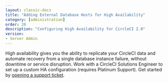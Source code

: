 ```yaml
---
layout: classic-docs
title: "Adding External Database Hosts for High Availability"
category: [administration]
order: 20
description: "Configuring High Availability for CircleCI 2.0"
version:
- Server Admin
---
```


High availability gives you the ability to replicate your CircleCI data and automate recovery from a single database instance failure, without downtime or service disruption. Work with a CircleCI Solutions Engineer to set up a custom HA configuration (requires Platinum Support). Get started by [opening a support ticket](https://support.circleci.com/hc/en-us/requests/new).

<!---

This document describes how to to set up a highly available CircleCI 2.0 installation in the following sections:

* TOC
{:toc}

## Prerequisites

Before you configure an existing CircleCI installation for high availability, you must update your license by contacting our account team or by [opening a support ticket](https://support.circleci.com/hc/en-us/requests/new). Configuring an existing CircleCI installation for HA without updating the license through the CircleCI customer success team is **not** supported.

The steps in this document also assume that you have an existing clustered Terraform installation of CircleCI 2.0 on AWS—see [Installing CircleCI 2.0 on Amazon Web Services with Terraform]({{ site.baseurl }}/2.0/aws) for more information. To configure your existing CircleCI 2.0 installation for high availability, you must export the databases currently in use on the Services machine to new AWS instances. This procedure uses three instances for the MongoDB replica set and a new AWS Auto Scaling group for PostgreSQL.

## MongoDB instance requirements

CircleCI supports MongoDB version 3.2.x (currently 3.2.11) and uses WiredTiger 3.2 as the backend storage engine. Consider the following when setting up your external database hosts:
- To maximize performance, use hosts with more memory for MongoDB. Ideally size server RAM to fit all data and indexes that will be accessed regularly. The AWS R3 series is a good option for high memory within the AWS fleet.
- Use mounted EBS volumes for MongoDB data, for example, provision IOPs volumes at 10k-20k IOPs adjusted for your individual load. Configure each host the same way regardless of whether it is initially the primary or a secondary to avoid degradation when roles change.
- Consider using TLS for all communication with MongoDB, for example, between clients and MongoDB and between members of the MongoDB replica set. It is also possible to use an internally generated CA to create certificates and to deploy the root certificate to all clients and MongoDB instances.

Following is a template for the configuration on each host in the replica set:

```
storage:
  dbPath: /mongo/data
  journal:
    enabled: true

systemLog:
  destination: file
  logAppend: true
  path: /mongo/logs/mongod.log
  logRotate: reopen
  timeStampFormat: iso8601-utc

replication:
  replSetName: <a string of your choosing>

security:
  authorization: enabled
  clusterAuthMode: x509

net:
  ssl:
    mode: requireSSL
    PEMKeyFile: /etc/mongodb/<cert name>.pem
    clusterFile: /etc/mongodb/<cert name>.pem
    CAFile: /etc/mongodb/<ca cert name>.pem
    allowConnectionsWithoutCertificates: true
```

**Note:** The members of the replica set authenticate using the client certificates. CircleCI connects to MongoDB using password authentication over an encrypted connection.

### Setting up the MongoDB hosts

If you are brand new to MongoDB, see the [MongoDB on the AWS Cloud](https://docs.aws.amazon.com/quickstart/latest/mongodb/welcome.html) documentation which includes a ready to deploy CloudFormation configuration for you to use.

1. Write the respective `.pem` SSL certificate file from above to each host in the location used in your configuration.
2. Add all three hosts to DNS.
3. On the host which will become the initial PRIMARY do the following:
    * Comment out the SSL, auth, and replication sections in the configuration and restart.
    * Start the client by typing the mongo command followed by the use admin command.
4. Create a siteUserAdmin account to manage users according to the following example:
    ```
    db.createUser({ user: "siteUserAdmin", pwd: '',
                    roles: [ { role: "userAdminAnyDatabase", db: "admin" } ] })
    ```
5.	Create a circle-admin account to manage the databases as follows:
    ```
    db.createUser({ user: 'circle-admin', pwd: '',
                    roles: [{ role: 'root', db: 'admin' }, { role: 'dbAdmin', db: 'admin' }] })
    ```
    * Exit the client, uncomment the configuration, and restart.
    * Reconnect to client as circle-admin and run the rs.initiate() command.

    **Note:** If you are using AWS and the first hostname resolves to something that is AWS-internal and your PRIMARY adopts that as its name, you must rename your host before extending the replica set by following the instructions [Change All Hostnames in a Replica Set](https://docs.mongodb.com/v3.2/tutorial/change-hostnames-in-a-replica-set/#change-all-hostnames-at-the-same-time) article.

6. To add the remaining two hosts to the replica set, issue the following commands:
    ```
    rs.add('<second hostname>')
    rs.add('<third hostname>')
    ```
    The MongoDB replica set is ready for use with CircleCI.

7. Create a CircleCI user for the actual application, which can be created with:
    ```
    db.createUser({ user: "circle", pwd: '',
                    roles: [ { role: "readWrite", db: "circle_ghe" },
                             { role: "readWrite", db: "build_state_dev_ghe" },
                             { role: "readWrite", db: "containers_dev_ghe" } ] })
    ```

## Setting up PostgreSQL Hosts

It is best practice to set up PostgreSQL 9.5 or later using Amazon Relational Database Service (Amazon RDS) with multi Availability Zone (multi-AZ) mode for automated backups and failover. Refer to the [Amazon RDS Multi-AZ Deployments](https://aws.amazon.com/rds/details/multi-az/) documentation for details.

Eight databases are required for 2.0 services:

* `circle`, with extensions `pgcrypto` and `uuid-ossp` enabled
* `conductor_production`, with extension `uuid-ossp` enabled
* `contexts_service_production`, with extension `uuid-ossp` enabled
* `cron_service_production`, with extension `uuid-ossp` enabled
* `domain`, with extension `uuid-ossp` enabled
* `federations`, with extension `uuid-ossp` enabled
* `permissions`, with extension `uuid-ossp` enabled
* `vms`, with extension `uuid-ossp` enabled

## Exporting existing databases

**Note:** You do not need to export any existing databases if you are creating a fresh HA install. These steps can be skipped.

**Note:** This process will require downtime. Please schedule an outage window with CircleCI users.

1. Log in to the Replicated console located at https://<YOUR_CIRCLE_URL>:8800/dashboard and select Stop to shut down the CircleCI application.
2. SSH in to the Services machine and switch to the `root` user with the `sudo su` command.
3. Confirm that all MongoDB and PostgreSQL containers have stopped by listing all running containers with the `docker ps` command.
4. Download and run the export script using the commands below. The duration of the export operation depends on the amount of stored data.
     ```shell
     wget https://s3.amazonaws.com/release-team/scripts/circle-database-export-2.0
     chmod +x circle-database-export-2.0
     ./circle-database-export-2.0
     ```
     Both the MongoDB and PostgreSQL databases are exported.

5. After the backup process is complete, a `.tar` file appears in the directory where you ran the script.

## Restoring the databases on the new hosts

**Note:** The process to restore the databases may vary based on your database configuration. Use the following sections as general guidelines. This process ensures that the Services machine is able to communicate with your external database servers.

### Restoring mongodb and postgresql

1. Untar the exported database files.

     ```
     tar xf $EXPORT_FILE
     ```

1. On the Services machine where you ran the export script, use the following `mongorestore` command to restore the database replacing the variables with the circle-admin user credentials and the location of the new MongoDB hosts.
     ```
     sudo mongorestore -u $USERNAME -p $PASSWORD /$PATH/$TO/$MONGO_DUMP
     ```

**Note:** You’ll have to do extra setup so that mongorestore can point to the URI of Mongo. If you’d like to use the uri flag, please see the following doc: https://docs.mongodb.com/manual/reference/program/mongorestore/#cmdoption-mongorestore-uri.

1. On the Services machine where you ran the export script, use the following `psql` command to restore the databases, replacing the variables with the appropriate user credentials and the name of the PostgreSQL database.

     ```
     psql -U $USERNAME $DBNAME < $EXPORTED_CIRCLECI_DBNAME.sql
     ```

## Configuring automatic recovery

**Note:** Please see the Backups sections for more information on what is getting backed, and how that gets pulled into automatic recovery.

To enable the Services machine to automatically recover from failure, replace it with an AWS Auto Scaling Group (ASG) containing a single member. Then, configure the associated userdata for this member to specify how to install and configure Replicated and connect to the external databases as shown in the following file snippets.

Refer to the [https://github.com/circleci/enterprise-setup/blob/ha-test/circleci.tf](https://github.com/circleci/enterprise-setup/blob/ha-test/circleci.tf) for a complete example. The userdata for the Services machine launch configuration describes the set of files in the following sections.

```
#!/bin/bash

set -ex

startup() {
  apt-get update; apt-get install -y python-pip
  pip install awscli
  aws s3 cp s3://ha-test-bucket-3f5b105a/settings.conf /etc/settings.conf
  aws s3 cp s3://ha-test-bucket-3f5b105a/replicated.conf /etc/replicated.conf
  aws s3 cp s3://ha-test-bucket-3f5b105a/license.rli /etc/license.rli
  aws s3 cp s3://ha-test-bucket-3f5b105a/circleci-encryption-keys /data/circle/circleci-encryption-keys/ —-recursive
  aws s3 cp s3://ha-test-bucket-3f5b105a/circleconfig/shared /etc/circleconfig/shared --recursive
  echo ‘CIRCLE_SECRETS_SESSION_COOKIE_KEY=<random_16_char_string>’ >> /etc/circle-installation-customizations
  curl https://get.replicated.com/docker | bash -s local_address=$(curl http://169.254.169.254/latest/meta-data/local-ipv4) no_proxy=1
}

time startup
```

Following is the content of the `replicated.conf` file:
```
{
  "DaemonAuthenticationType": "password",
  "DaemonAuthenticationPassword": "<password>",
  "TlsBootstrapType": "self-signed",
  "TlsBootstrapHostname": "<CircleCI hostname>",
  "LogLevel": "debug",
  "Channel": "stable",
  "LicenseFileLocation": "/etc/license.rli",
  "ImportSettingsFrom": "/etc/settings.conf",
  "BypassPreflightChecks": true
}
```

Following is the content of the `settings.conf` file:
```
{
 "hostname": {
   "value": "<CircleCI Hostname>"
 },
 "allow_cluster": {
   "value": "1"
 },
 "secret_passphrase": {
     "value": "<passphrase>"
 },
 "ghe_type": {
     "value": "github_type_public"
 },
 "ghe_client_id": {
     "value": "<id>"
 },
 "ghe_client_secret": {
     "value": "<secret>"
 },
 "storage_backend": {
     "value": "storage_backend_s3"
 },
 "aws_region": {
     "value": "us-east-1"
 },
 "s3_bucket": {
     "value": "<bucket name>"
 },
 "sqs_queue_url": {
     "value": "<queue url>"
 },
 "license_agreement":
 {
     "value": "license_agreement_agree"
 }
}
```

It is also possible to retrieve the contents of `settings.conf` from an existing CircleCI installation by running `replicated app <app id> settings` on the Services machine. The `license.rli` is the CircleCI Enterprise license file.

### Troubleshooting

* The various configuration files must be added to the Services machine before Replicated is installed. It may be possible to speed up the initial boot time by pre-pulling the CircleCI docker containers and adding them into the AMI.
* The Replicated installation process will automatically pull the latest stable CircleCI release. To prevent inadvertantly upgrading CircleCI, it is possible for your versions to be pinned by CircleCI on the license service.

It can take several minutes for CircleCI to start. However, if it seems to be stuck, check the URI for either MongoDB or PostgreSQL. Some examples of common issues related to the URI include:

* A network issue between one of your database server(s) and the Services host
* A malformed URI
* Invalid credentials to access the database(s)
* Improper configuration settings for the database
* The database refusing connections from outside sources and restricted to localhost

Additionally, check the logs on the main CircleCI app container with the following command:

```
docker logs -f frontend
```

## Backups

### Backing up MongoDB

Regularly backup data mounted on EBS volumes using the following steps:

1. To ensure that the disk is in a consistent state, stop the mongodb process (using `sudo service mongod stop` or another system-appropriate command) on one of the SECONDARY instances and wait for the process to completely stop. **Note:** stopping the replica outright has proven to be more reliable for consistent restores than using the db.fsyncLock() mechanism described in the mongo documentation. This is also an additional safeguard for consistent state on top of the journal files.
2. Use the AWS console or CLI to generate and complete a snapshot.
3. To rejoin the replica set as a SECONDARY, restart the mongodb  process with `sudo service mongod start`.
4. The SECONDARY begins serving traffic after replication catches up.

### Backing up encryption keys

If you are running `1.48.4` or later, you must backup encryption keys. The encryption keys are stored in the Service machine and are used to encrypt various sensitive data.

**Note:** Losing the encryption keys may lead to the unrecoverable data inconsistency because CircleCI does not decrypt  data without the correct keys.

The encryption keys are plain text files for easy backup from the `/data/circle/circleci-encryption-keys/` directory and should then be stored it in a secure place.

Restore the directory to the same location **before** starting up CircleCI.

### Vault requirements

Vault is required for the `contexts-service` to securely encrypt and decrypt shared contexts.

Vault should be setup as follows:

* Vault version `0.7` is the only version currently supported
* It is highly recommended that Vault be configured with TLS enabled
* There must be a `transit` mount available
* A token must be provided with permissions to manage keys and encrypt/decrypt data for the mounted `transit` backend

1. Pull down vault. No higher than 0.7 currently:

2. Put the vault binary somewhere on $PATH as a best practice.

3. Create a `vault.hcl` config file with the following:

```
storage "file" { # Note:  This can be set to consul if they are using HashiCorps consul for HA
  address = "127.0.0.1:8500"
  path    = "/vault"   # If you use consul, don’t include the preceding /
}

listener "tcp" {
  address     = "0.0.0.0:8200"
  tls_disable = 1 # We recommend using tls.  If you want to setup tls, you’ll need a cert and key file, and to change that value to 0. The allowed parameters  are here #https://www.vaultproject.io/docs/configuration/listener/tcp.html
}
```

4. Start vault by running `sudo vault server -config=/path/to/vault.hcl & `.

**Note:** You'll only need to do the following if you are setting up vault as a test instance with HTTP.

5. Run `export VAULT_ADDR=http://127.0.0.1:8200`.

6. Run `sudo vault init`.

7. Copy the unseal keys and the root key.  You’ll need these values.

8. Unseal vault using: `sudo vault unseal` . You'll have to run this command three times using three different unseal keys.

9. Now you need to authenticate by running `sudo vault auth`. The token here should be the root token that you copied earlier.

10. Once authenticated, you should now mount the transit mount by running `sudo vault mount transit`.

11. For CircleCI, generate a token that can be renewed. Generate this by running the following: `sudo vault token-create -period="1h"`. Use the generated token as your vault token which you will also need below.

12. Seal vault by running `sudo vault seal`.

Proceed to Configuring Replicated, to continue with setting up CircleCI in HA mode.


## Configuring replicated

To securely pass Mongodb, Postgresql and Vault connection settings to services running in Replicated, use of customization files is required.

Following are the customization files neccesary for HA:

### `/etc/circle-installation-customizations`

```
# Note that connection strings below should be modified as necessary

MONGO_BASE_URI=mongodb://circle:<password>@<hostname>:27017
export CIRCLE_SECRETS_MONGODB_MAIN_URI="$MONGO_BASE_URI/circle_ghe?ssl=true&authSource=admin"
export CIRCLE_SECRETS_MONGODB_ACTION_LOGS_URI="$MONGO_BASE_URI/circle_ghe?ssl=true&authSource=admin"
export CIRCLE_SECRETS_MONGODB_BUILD_STATE_URI="$MONGO_BASE_URI/build_state_dev_ghe?ssl=true&authSource=admin"
export CIRCLE_SECRETS_MONGODB_CONTAINERS_URI="$MONGO_BASE_URI/containers_dev_ghe?ssl=true&authSource=admin"
export CIRCLE_SECRETS_MONGODB_REMOTE_CONTAINERS_URI="$MONGO_BASE_URI/remote_containers_dev_ghe?ssl=true&authSource=admin"
```

### `/etc/circleconfig/shared/postgresql`

```
export POSTGRES_HOST="<hostname>"
export POSTGRES_PORT="5432"
export POSTGRES_PASSWORD="<password>"
export POSTGRES_USER="circle"
```

### `/etc/circleconfig/shared/vault`

```
export VAULT__SCHEME="https"
export VAULT__HOST="<vault-hostname>"
export VAULT__PORT="<vault-port>"
export VAULT__CLIENT_TOKEN="<vault-client-token>"
export VAULT__TRANSIT_MOUNT="<vaut-transit-mount>" # If you followed the directions above, this would be named "transit"
```

## Transport Layer Security (TLS)

When signing Mongodb, Postgresql or Vault TLS Certificates with a custom Certificate Authority (CA), a copy of the CA certificate must be saved on Service machine in `/usr/local/share/ca-certificates` with file extension `.crt`.--->
